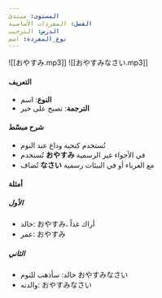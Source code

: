 ```yaml
---
المستوى: مبتدئ
الفصل: المفردات الأساسية
الدرس: الترحيب
نوع_المفردة: اسم
---
```


![[おやすみ.mp3]]
![[おやすみなさい.mp3]]

#### التعريف

- **النوع**: اسم
- **الترجمة**: تصبح على خير

#### شرح مبسّط

- تُستخدم كتحية وداع عند النوم
- تُستخدم **おやすみ** في الأجواء غير الرسمية
- تُضاف **なさい** مع الغرباء أو في البيئات رسمية

#### أمثلة

##### الأول

- خالد: おやすみ، أراك غداً
- عمر: おやすみ

##### الثاني

- خالد: سأذهب للنوم おやすみなさい
- والدته: おやすみなさい

